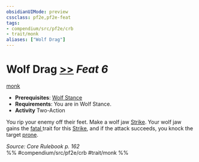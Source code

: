 ```yaml
---
obsidianUIMode: preview
cssclass: pf2e,pf2e-feat
tags:
- compendium/src/pf2e/crb
- trait/monk
aliases: ["Wolf Drag"]
---
```

# Wolf Drag  [>>](../../rules/core-rulebook/chapter-9-playing-the-game.md#Actions "Two-Action") *Feat 6*  
[monk](../../rules/traits/monk.md)  

- **Prerequisites**: [Wolf Stance](wolf-stance.md)
- **Requirements**: You are in Wolf Stance.
- **Activity** Two-Action

You rip your enemy off their feet. Make a wolf jaw [Strike](../../rules/actions/strike.md). Your wolf jaw gains the [fatal <d12>](../../rules/traits/fatal.md) trait for this [Strike](../../rules/actions/strike.md), and if the attack succeeds, you knock the target [prone](../../rules/conditions.md#Prone).

*Source: Core Rulebook p. 162*  
%% #compendium/src/pf2e/crb #trait/monk %%